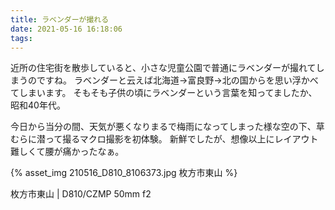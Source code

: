 ```yaml
---
title: ラベンダーが撮れる
date: 2021-05-16 16:18:06
tags:
---
```


近所の住宅街を散歩していると、小さな児童公園で普通にラベンダーが撮れてしまうのですね。
ラベンダーと云えば北海道→富良野→北の国からを思い浮かべてしまいます。
そもそも子供の頃にラベンダーという言葉を知ってましたか、昭和40年代。

今日から当分の間、天気が悪くなりまるで梅雨になってしまった様な空の下、草むらに潜って撮るマクロ撮影を初体験。
新鮮でしたが、想像以上にレイアウト難しくて腰が痛かったなぁ。

{% asset_img 210516_D810_8106373.jpg 枚方市東山 %}

枚方市東山 | D810/CZMP 50mm f2